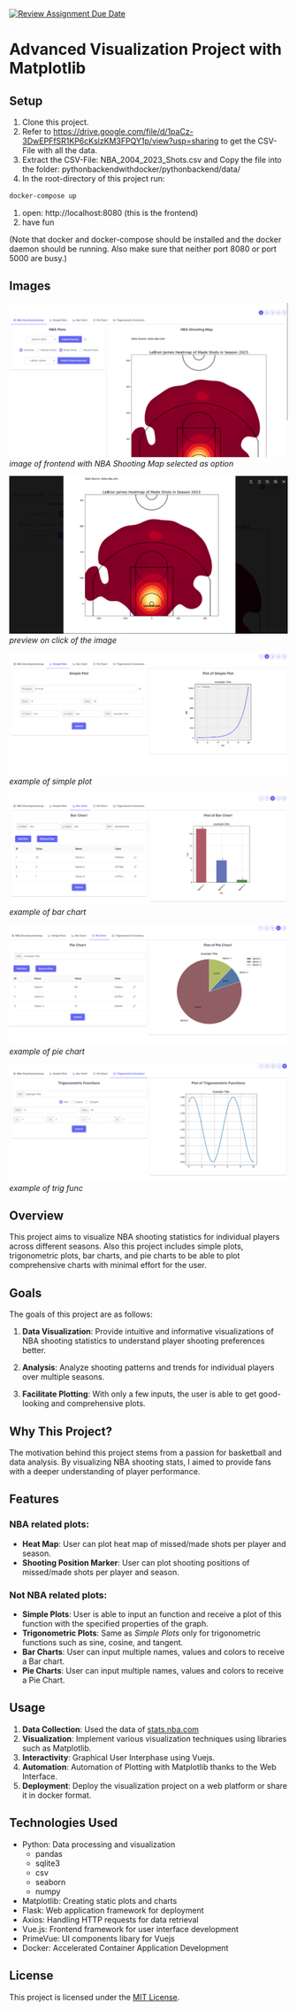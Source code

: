 [![Review Assignment Due Date](https://classroom.github.com/assets/deadline-readme-button-24ddc0f5d75046c5622901739e7c5dd533143b0c8e959d652212380cedb1ea36.svg)](https://classroom.github.com/a/9FxAlQXs)

# Advanced Visualization Project with Matplotlib

## Setup
1. Clone this project.
2. Refer to https://drive.google.com/file/d/1paCz-3DwEPFfSR1KP6cKslzKM3FPQY1p/view?usp=sharing to get the CSV-File with all the data.
3. Extract the CSV-File: NBA_2004_2023_Shots.csv and Copy the file into the folder: pythonbackendwithdocker/pythonbackend/data/
4. In the root-directory of this project run:
  ```bash
  docker-compose up
  ```
1. open: http://localhost:8080 (this is the frontend)
2. have fun

(Note that docker and docker-compose should be installed and the docker daemon should be running. Also make sure that neither port 8080 or port 5000 are busy.)

## Images
![alt text](./imagesForDemo/NBAShooting.png)
_image of frontend with NBA Shooting Map selected as option_

![alt text](./imagesForDemo/imagezoomed.png)
_preview on click of the image_

![alt text](./imagesForDemo/image.png)
_example of simple plot_

![alt text](./imagesForDemo/image-1.png)
_example of bar chart_

![alt text](./imagesForDemo/image-2.png)
_example of pie chart_

![alt text](./imagesForDemo/image-3.png)
_example of trig func_
## Overview

This project aims to visualize NBA shooting statistics for individual players across different seasons. Also this project includes simple plots, trigonometric plots, bar charts, and pie charts to be able to plot comprehensive charts with minimal effort for the user.

## Goals

The goals of this project are as follows:

1. **Data Visualization**: Provide intuitive and informative visualizations of NBA shooting statistics to understand player shooting preferences better.

2. **Analysis**: Analyze shooting patterns and trends for individual players over multiple seasons.

3. **Facilitate Plotting**: With only a few inputs, the user is able to get good-looking and comprehensive plots.


## Why This Project?

The motivation behind this project stems from a passion for basketball and data analysis. By visualizing NBA shooting stats, I aimed to provide fans with a deeper understanding of player performance.


## Features

### NBA related plots:
- **Heat Map**: User can plot heat map of missed/made shots per player and season.
- **Shooting Position Marker**: User can plot shooting positions of missed/made shots per player and season.

### Not NBA related plots:
- **Simple Plots**: User is able to input an function and receive a plot of this function with the specified properties of the graph.
- **Trigonometric Plots**: Same as _Simple Plots_ only for trigonometric functions such as sine, cosine, and tangent.
- **Bar Charts**: User can input multiple names, values and colors to receive a Bar chart.
- **Pie Charts**: User can input multiple names, values and colors to receive a Pie Chart.

## Usage

1. **Data Collection**: Used the data of [stats.nba.com](https://www.stats.nba.com)
2. **Visualization**: Implement various visualization techniques using libraries such as Matplotlib.
3. **Interactivity**: Graphical User Interphase using Vuejs.
4. **Automation**: Automation of Plotting with Matplotlib thanks to the Web Interface.
5. **Deployment**: Deploy the visualization project on a web platform or share it in docker format.

## Technologies Used

- Python: Data processing and visualization
  - pandas
  - sqlite3
  - csv
  - seaborn
  - numpy
- Matplotlib: Creating static plots and charts
- Flask: Web application framework for deployment
- Axios: Handling HTTP requests for data retrieval
- Vue.js: Frontend framework for user interface development
- PrimeVue: UI components libary for Vuejs
- Docker: Accelerated Container Application Development

## License

This project is licensed under the [MIT License](LICENSE).

